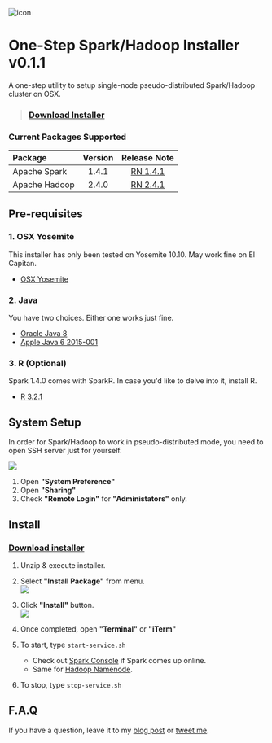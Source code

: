 ![icon](https://raw.githubusercontent.com/stkim1/pocketcluster/master/images/icon_256x256.png)

# One-Step Spark/Hadoop Installer v0.1.1  

A one-step utility to setup single-node pseudo-distributed Spark/Hadoop cluster on OSX. 

> ### [Download Installer](https://github.com/stkim1/pocketcluster/raw/master/release/PocketCluster-OSX-0.1.1.zip) 

### Current Packages Supported  

| Package  | Version | Release Note |
|:----------|:-------------:|:------:|
| Apache Spark | 1.4.1 | [RN 1.4.1](http://spark.apache.org/releases/spark-release-1-4-1.html) |
| Apache Hadoop | 2.4.0 | [RN 2.4.1](http://hadoop.apache.org/docs/r2.4.1/hadoop-project-dist/hadoop-common/releasenotes.html) |

## Pre-requisites  

### 1. OSX Yosemite  

This installer has only been tested on Yosemite 10.10. May work fine on El Capitan.  

- [OSX Yosemite](https://itunes.apple.com/WebObjects/MZStore.woa/wa/viewSoftware?id=915041082&mt=12&ls=1)

### 2. Java  

You have two choices. Either one works just fine.  

- [Oracle Java 8](http://www.oracle.com/technetwork/java/javase/downloads/jdk8-downloads-2133151.html)  
- [Apple Java 6 2015-001](https://support.apple.com/kb/DL1824?locale=en_US)

### 3. R (Optional)  

Spark 1.4.0 comes with SparkR. In case you'd like to delve into it, install R.  

- [R 3.2.1](http://cran.r-project.org/bin/macosx/R-3.2.1.pkg)


## System Setup  

In order for Spark/Hadoop to work in pseudo-distributed mode, you need to open SSH server just for yourself.  

![](https://raw.githubusercontent.com/stkim1/pocketcluster/master/images/system-setup.png)

1. Open **"System Preference"**  
2. Open **"Sharing"**  
3. Check **"Remote Login"** for **"Administators"** only.  

## Install  

### [Download installer](https://github.com/stkim1/pocketcluster/raw/master/release/PocketCluster-OSX-0.1.0.zip)

1. Unzip & execute installer.  
2. Select **"Install Package"** from menu.  
![](https://raw.githubusercontent.com/stkim1/pocketcluster/master/images/install-010-0.png)  

3. Click **"Install"** button.  
![](https://raw.githubusercontent.com/stkim1/pocketcluster/master/images/install-010-1.png)  

3. Once completed, open **"Terminal"** or **"iTerm"**  
4. To start, type ```start-service.sh```  
	- Check out [Spark Console](http://localhost:8080) if Spark comes up online.  
	- Same for [Hadoop Namenode](http://localhost:50070).  
5. To stop, type ```stop-service.sh```  


## F.A.Q  

If you have a question, leave it to my [blog post](https://pocketcluster.wordpress.com/2015/07/15/one-step-sparkhadoop-installer-for-osx-v0-1-0/) or [tweet me](https://twitter.com/stkim1).  


